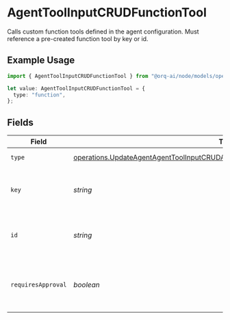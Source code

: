 # AgentToolInputCRUDFunctionTool

Calls custom function tools defined in the agent configuration. Must reference a pre-created function tool by key or id.

## Example Usage

```typescript
import { AgentToolInputCRUDFunctionTool } from "@orq-ai/node/models/operations";

let value: AgentToolInputCRUDFunctionTool = {
  type: "function",
};
```

## Fields

| Field                                                                                                                                                                                      | Type                                                                                                                                                                                       | Required                                                                                                                                                                                   | Description                                                                                                                                                                                |
| ------------------------------------------------------------------------------------------------------------------------------------------------------------------------------------------ | ------------------------------------------------------------------------------------------------------------------------------------------------------------------------------------------ | ------------------------------------------------------------------------------------------------------------------------------------------------------------------------------------------ | ------------------------------------------------------------------------------------------------------------------------------------------------------------------------------------------ |
| `type`                                                                                                                                                                                     | [operations.UpdateAgentAgentToolInputCRUDAgentsRequestRequestBodySettingsTools14Type](../../models/operations/updateagentagenttoolinputcrudagentsrequestrequestbodysettingstools14type.md) | :heavy_check_mark:                                                                                                                                                                         | Function tool type                                                                                                                                                                         |
| `key`                                                                                                                                                                                      | *string*                                                                                                                                                                                   | :heavy_minus_sign:                                                                                                                                                                         | The key of the pre-created function tool                                                                                                                                                   |
| `id`                                                                                                                                                                                       | *string*                                                                                                                                                                                   | :heavy_minus_sign:                                                                                                                                                                         | The ID of the pre-created function tool                                                                                                                                                    |
| `requiresApproval`                                                                                                                                                                         | *boolean*                                                                                                                                                                                  | :heavy_minus_sign:                                                                                                                                                                         | Whether this tool requires approval before execution                                                                                                                                       |